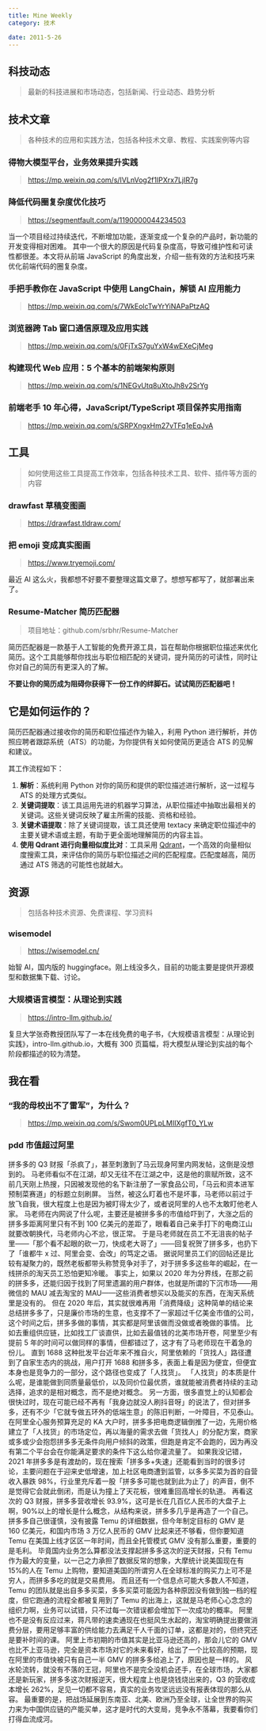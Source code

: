 ```yaml
---
title: Mine Weekly
category: 技术

date: 2011-5-26
---
```


## 科技动态

> 最新的科技进展和市场动态，包括新闻、行业动态、趋势分析

## 技术文章

> 各种技术的应用和实践方法，包括各种技术文章、教程、实践案例等内容

### 得物大模型平台，业务效果提升实践

> https://mp.weixin.qq.com/s/IVLnVog2f1IPXrx7LjIR7g

### 降低代码圈复杂度优化技巧

> https://segmentfault.com/a/1190000044234503

当一个项目经过持续迭代，不断增加功能，逐渐变成一个复杂的产品时，新功能的开发变得相对困难。
其中一个很大的原因是代码复杂度高，导致可维护性和可读性都很差。本文将从前端 JavaScript 的角度出发，介绍一些有效的方法和技巧来优化前端代码的圈复杂度。

### 手把手教你在 JavaScript 中使用 LangChain，解锁 AI 应用能力

> https://mp.weixin.qq.com/s/7WkEolcTwYrYiNAPaPtzAQ

### 浏览器跨 Tab 窗口通信原理及应用实践

> https://mp.weixin.qq.com/s/0FjTxS7guYxW4wEXeCjMeg

### 构建现代 Web 应用：5 个基本的前端架构原则

> https://mp.weixin.qq.com/s/1NEGvUtq8uXtoJh8v2SrYg

### 前端老手 10 年心得，JavaScript/TypeScript 项目保养实用指南

> https://mp.weixin.qq.com/s/SRPXngxHm27vTFq1eEqJvA

## 工具

> 如何使用这些工具提高工作效率，包括各种技术工具、软件、插件等方面的内容

### drawfast 草稿变图画

> https://drawfast.tldraw.com/

### 把 emoji 变成真实图画

> https://www.tryemoji.com/

最近 AI 这么火，我都想不好要不要整理这篇文章了。想想写都写了，就部署出来了。

### Resume-Matcher 简历匹配器

> 项目地址：github.com/srbhr/Resume-Matcher

简历匹配器是一款基于人工智能的免费开源工具，旨在帮助你根据职位描述来优化简历。这个工具能够帮你找出与职位相匹配的关键词，提升简历的可读性，同时让你对自己的简历有更深入的了解。

**不要让你的简历成为阻碍你获得下一份工作的绊脚石。试试简历匹配器吧！**

## 它是如何运作的？

简历匹配器通过接收你的简历和职位描述作为输入，利用 Python 进行解析，并仿照应聘者跟踪系统（ATS）的功能，为你提供有关如何使简历更适合 ATS 的见解和建议。

其工作流程如下：

1.  **解析**：系统利用 Python 对你的简历和提供的职位描述进行解析，这一过程与 ATS 的处理方式类似。
2.  **关键词提取**：该工具运用先进的机器学习算法，从职位描述中抽取出最相关的关键词。这些关键词反映了雇主所需的技能、资格和经验。
3.  **关键术语提取**：除了关键词提取，该工具还使用 textacy 来确定职位描述中的主要关键术语或主题，有助于更全面地理解简历的内容主旨。
4.  **使用 Qdrant 进行向量相似度比对**：工具采用 [Qdrant](github.com/qdrant/qdrant)，一个高效的向量相似度搜索工具，来评估你的简历与职位描述之间的匹配程度。匹配度越高，简历通过 ATS 筛选的可能性也就越大。

## 资源

> 包括各种技术资源、免费课程、学习资料

### wisemodel

> https://wisemodel.cn/

始智 AI，国内版的 huggingface。刚上线没多久，目前的功能主要是提供开源模型和数据集下载、讨论。 ​​​

### 大规模语言模型：从理论到实践
> https://intro-llm.github.io/

复旦大学张奇教授团队写了一本在线免费的电子书，《大规模语言模型：从理论到实践》，intro-llm.github.io，大概有 300 页篇幅，将大模型从理论到实战的每个阶段都描述的较为清楚。

## 我在看

### “我的母校出不了雷军”，为什么？

> https://mp.weixin.qq.com/s/Swom0UPLpLMIIXgfT0_YLw

### pdd 市值超过阿里
拼多多的 Q3 财报「杀疯了」，甚至刺激到了马云现身阿里内网发帖，这倒是没想到的。
马老师看似不在江湖，却又无往不在江湖之中，这是他的禀赋所致，这不前几天刚上热搜，只因被发现他的名下新注册了一家食品公司，「马云和资本进军预制菜赛道」的标题立刻刷屏。
当然，被这么盯着也不是坏事，马老师以前过于放飞自我，很大程度上也是因为被盯得太少了，或者说阿里的人也不太敢盯他老人家。
马老师在内网说了什么呢，主要还是被拼多多的市值给吓到了，大涨之后的拼多多距离阿里只有不到 100 亿美元的差距了，眼看着自己亲手打下的电商江山就要改朝换代，马老师内心不忿，很正常。
于是马老师就在员工不无沮丧的帖子里——「那个看不起眼的砍一刀，快成老大哥了」——回复祝贺了拼多多，也扔下了「谁都牛 x 过、阿里会变、会改」的笃定之语。
据说阿里员工们的回帖还是比较有凝聚力的，既然老板都带头称赞竞争对手了，对于拼多多这些年的崛起，在一线拼杀的淘天员工恐怕更知冷暖。
事实上，如果以 2020 年为分界线，在那之前的拼多多，还能归因于找到了阿里遗漏的用户群体，也就是所谓的下沉市场——用微信的 MAU 减去淘宝的 MAU——这些消费者想买以及能买的东西，在淘天系统里是没有的。
但在 2020 年后，其实就很难再用「消费降级」这种简单的结论来总结拼多多了，只是廉价市场的生意，也支撑不了一家超过千亿美金市值的公司，这个时间之后，拼多多做的事情，其实都是阿里该做而没做或者晚做的事情。
比如去重组供应链，比如找工厂谈直供，比如去最值钱的北美市场开卷，阿里至少有提前 5 年的时间可以做同样的事情，但都错过了，这才有了马老师现在干着急的份儿。
直到 1688 这种批发平台近年来不推自火，阿里依赖的「货找人」路径遭到了自家生态内的挑战，用户打开 1688 和拼多多，表面上看是因为便宜，但便宜本身也是竞争力的一部分，这个路径也变成了「人找货」。
「人找货」的本质是什么呢，是谁能做到同质量最低价，以及同价位最优质，谁就能被消费者持续的主动选择，追求的是相对概念，而不是绝对概念。
另一方面，很多直觉上的认知都会很快过时，现在可能已经不再有「我身边就没人刷抖音呀」的说法了，但对拼多多，还有不少「它就专做五环外的低端生意」的陈旧判断，一叶障目，不见泰山。
在阿里全心服务预算充足的 KA 大户时，拼多多把电商逻辑倒推了一边，先用价格建立了「人找货」的市场定位，再以海量的需求去做「货找人」的分配方案，商家或多或少会抱怨拼多多无条件向用户倾斜的政策，但跑是肯定不会跑的，因为再没有第二个平台会在你能满足要求的条件下这么给你灌流量了。
如果我没记错，2021 年拼多多是有渡劫的，现在搜索「拼多多+失速」还能看到当时的很多讨论，主要问题在于迎来史低增速，加上社区电商遭到监管，以多多买菜为首的自营收入暴跌 98%，行业里充斥着一股「拼多多可能也就到此为止了」的声音，倒不是觉得它会就此倒闭，而是认为撞上了天花板，很难重回高增长的轨道。
再看这次的 Q3 财报，拼多多营收增长 93.9%，这可是长在几百亿人民币的大盘子上啊，90%以上的增长是什么概念，从结构来说，拼多多几乎是再造了一个自己。
拼多多自己很谨慎，没有披露 Temu 的详细数据，但今年制定目标的 GMV 是 160 亿美元，和国内市场 3 万亿人民币的 GMV 比起来还不够看，但你要知道 Temu 在美国上线才区区一年时间，而且全托管模式 GMV 没有那么重要，重要的是毛利。
毕竟国内业务怎么算都没法支撑起拼多多这次的逆天财报，只有 Temu 作为最大的变量，以一己之力承担了数据反常的想象，大摩统计说美国现在有 15%的人在 Temu 上购物，要知道美国的所谓穷人在全球标准的购买力上可不是穷人，而拼多多吃的就是交易费用。
而且还有一个信息点可能大多数人不知道，Temu 的团队就是出自多多买菜，多多买菜可能因为各种原因没有做到独一档的程度，但它跑通的流程全都被复用到了 Temu 的出海上，这就是马老师心心念念的组织力啊，业务可以试错，只不过每一次错误都会增加下一次成功的概率。
阿里也不是没有反应过来，蒋凡带的速卖通现在也挺风生水起的，淘宝明确提出要做消费分层，要用足够丰富的供给能力去满足千人千面的订单，这都是对的，但终究还是要补时间的课。
阿里上市初期的市值其实是比亚马逊还高的，那会儿它的 GMV 也比不上亚马逊，完全是资本市场对它的未来看好，给出了一个比较高的预期，现在阿里的市值快被只有自己一半 GMV 的拼多多给追上了，原因也是一样的。
风水轮流转，就没有不落的王冠，阿里也不是完全没机会还手，在全球市场，大家都还是新玩家，拼多多这次财报逆天，很大程度上也是烧钱烧出来的，Q3 的营收成本增长 262%，足见一切都不容易，真实的业务攻坚远远没有报表体现的那么从容。
最重要的是，把战场延展到东南亚、北美、欧洲乃至全球，让全世界的购买力来为中国供应链的产能买单，这才是时代的大变局，竞争永不落幕，我要看你们打得血流成河。
